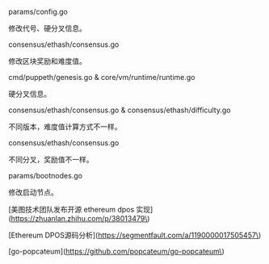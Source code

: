 params/config.go

修改代号、硬分叉信息。

consensus/ethash/consensus.go

修改区块奖励和难度值。

cmd/puppeth/genesis.go & core/vm/runtime/runtime.go

硬分叉信息。

consensus/ethash/consensus.go & consensus/ethash/difficulty.go

不同版本，难度值计算方式不一样。

consensus/ethash/consensus.go

不同分叉，奖励值不一样。

params/bootnodes.go

修改启动节点。

\[美图技术团队发布开源 ethereum dpos 实现\]\(https://zhuanlan.zhihu.com/p/38013479\)

\[Ethereum DPOS源码分析\]\(https://segmentfault.com/a/1190000017505457\)

\[go-popcateum\]\(https://github.com/popcateum/go-popcateum\)



